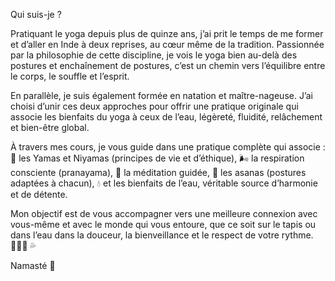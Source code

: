 Qui suis-je ?

Pratiquant le yoga depuis plus de quinze ans, j’ai prit le temps de me former et d’aller en Inde à deux reprises, au cœur même de la tradition.
Passionnée par la philosophie de cette discipline, je vois le yoga bien au-delà des postures et enchaînement de postures, c’est un chemin vers l’équilibre entre le corps, le souffle et l’esprit.


En parallèle, je suis également formée en natation et maître-nageuse. J’ai choisi d’unir ces deux approches pour offrir une pratique originale qui associe les bienfaits du yoga à ceux de l’eau, légèreté, fluidité, relâchement et bien-être global.

À travers mes cours, je vous guide dans une pratique complète qui associe :
🌿 les Yamas et Niyamas (principes de vie et d’éthique),
🌬️ la respiration consciente (pranayama),
🧘 la méditation guidée,
🤸 les asanas (postures adaptées à chacun),
💧 et les bienfaits de l’eau, véritable source d’harmonie et de détente.

Mon objectif est de vous accompagner vers une meilleure connexion avec vous-même et avec le monde qui vous entoure, que ce soit sur le tapis ou dans l’eau dans la douceur, la bienveillance et le respect de votre rythme.
🧘🏼‍♀️ 💦

Namasté 🙏
